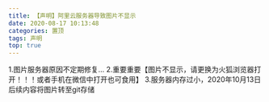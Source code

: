 ```yaml
---
title: 【声明】阿里云服务器导致图片不显示
date: 2020-08-17 10:13:48
categories: 置顶
tags: 声明
top: true
---
```


1.图片服务器原因不定期修复...
2.重要重要【图片不显示，请更换为火狐浏览器打开！！！或者手机在微信中打开也可食用】
3.服务器内存过小，2020年10月13日后续内容将图片转至git存储
